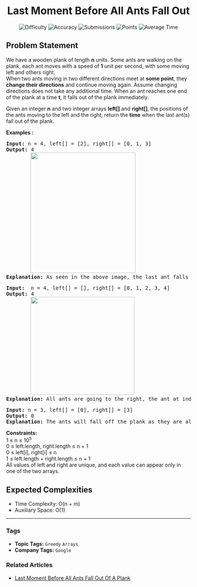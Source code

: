 <h1 align="center">Last Moment Before All Ants Fall Out</h1>

<p align="center">
  <img alt="Difficulty" title="Difficulty" src="https://custom-icon-badges.demolab.com/badge/Difficulty: Medium-1F222E?style=for-the-badge&logoColor=white&logo=fire"/>
  <img alt="Accuracy" title="Accuracy" src="https://custom-icon-badges.demolab.com/badge/Accuracy: 62.2%25-1F222E?style=for-the-badge&logoColor=white&logo=target"/>
  <img alt="Submissions" title="Submissions" src="https://custom-icon-badges.demolab.com/badge/Submissions: 17K+-1F222E?style=for-the-badge&logoColor=white&logo=repo"/>
  <img alt="Points" title="Points" src="https://custom-icon-badges.demolab.com/badge/Points: 4-1F222E?style=for-the-badge&logoColor=white&logo=award"/>
  <img alt="Average Time" title="Average Time" src="https://custom-icon-badges.demolab.com/badge/Average%20Time: N/A-1F222E?style=for-the-badge&logoColor=white&logo=clock"/>
</p>

## Problem Statement

We have a wooden plank of length <b>n</b> units. Some ants are walking on the plank, each ant moves with a speed of <b>1</b> unit per second, with some moving left and others right.<br>When two ants moving in two different directions meet at <b>some point</b>, they <b>change their directions</b> and continue moving again. Assume changing directions does not take any additional time. When an ant reaches one end of the plank at a time <b>t</b>, it falls out of the plank immediately.

Given an integer <b>n</b> and two integer arrays <b>left[]</b> and <b>right[]</b>, the positions of the ants moving to the left and the right, return the <b>time</b> when the last ant(s) fall out of the plank.

<b>Examples :</b>

<pre><b>Input: </b>n = 4, left[] = [2], right[] = [0, 1, 3]<br><b>Output:</b> 4<br>        <img src="https://media.geeksforgeeks.org/img-practice/prod/addEditProblem/878151/Web/Other/blobid0_1730198301.jpg" alt="" title="" width="286" height="328"/><br><b>Explanation: </b>As seen in the above image, the last ant falls off the plank at t = 4.</pre>

<pre><b>Input:</b>  n = 4, left[] = [], right[] = [0, 1, 2, 3, 4]
<b>Output: </b>4<b><br></b>        <img src="https://media.geeksforgeeks.org/img-practice/prod/addEditProblem/878151/Web/Other/blobid0_1730198642.jpg" alt="" title="" width="283" height="267"/><br><b>Explanation:</b> All ants are going to the right, the ant at index 0 needs 4 seconds to fall.<br></pre>

<pre><b>Input:</b> n = 3, left[] = [0], right[] = [3]
<b>Output:</b> 0<br><b>Explanation:</b> The ants will fall off the plank as they are already on the end of the plank.</pre>

<b>Constraints:<br></b>1 ≤ n ≤ 10<sup>5<br></sup>0 ≤ left.length, right.length ≤ n + 1<br>0 ≤ left[i], right[i] ≤ n<br>1 ≤ left.length + right.length ≤ n + 1<br>All values of left and right are unique, and each value can appear only in one of the two arrays.

## Expected Complexities
- Time Complexity: O(n + m)
- Auxiliary Space: O(1)

<hr>

### Tags
- **Topic Tags:** `Greedy` `Arrays`
- **Company Tags:** `Google`

### Related Articles
- [Last Moment Before All Ants Fall Out Of A Plank](https://www.geeksforgeeks.org/last-moment-before-all-ants-fall-out-of-a-plank/)
